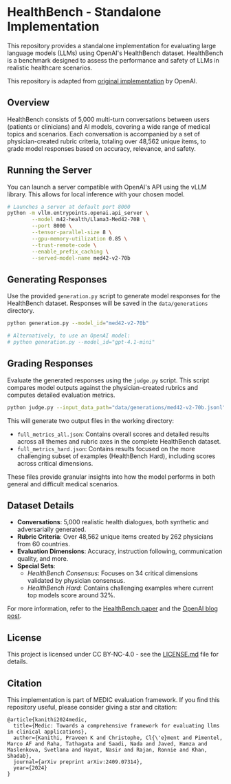 # HealthBench - Standalone Implementation

This repository provides a standalone implementation for evaluating large language models (LLMs) using OpenAI's HealthBench dataset. HealthBench is a benchmark designed to assess the performance and safety of LLMs in realistic healthcare scenarios.

This repository is adapted from [original implementation](https://github.com/openai/simple-evals/) by OpenAI.

## Overview

HealthBench consists of 5,000 multi-turn conversations between users (patients or clinicians) and AI models, covering a wide range of medical topics and scenarios. Each conversation is accompanied by a set of physician-created rubric criteria, totaling over 48,562 unique items, to grade model responses based on accuracy, relevance, and safety.


## Running the Server

You can launch a server compatible with OpenAI's API using the vLLM library. This allows for local inference with your chosen model.

```bash
# Launches a server at default port 8000
python -m vllm.entrypoints.openai.api_server \
        --model m42-health/Llama3-Med42-70B \
        --port 8000 \
        --tensor-parallel-size 8 \
        --gpu-memory-utilization 0.85 \
        --trust-remote-code \
        --enable_prefix_caching \
        --served-model-name med42-v2-70b
```

## Generating Responses

Use the provided `generation.py` script to generate model responses for the HealthBench dataset. Responses will be saved in the `data/generations` directory.

```bash
python generation.py --model_id="med42-v2-70b"

# Alternatively, to use an OpenAI model:
# python generation.py --model_id="gpt-4.1-mini"
```

## Grading Responses

Evaluate the generated responses using the `judge.py` script. This script compares model outputs against the physician-created rubrics and computes detailed evaluation metrics.

```bash
python judge.py --input_data_path="data/generations/med42-v2-70b.jsonl"
```

This will generate two output files in the working directory:

- `full_metrics_all.json`: Contains overall scores and detailed results across all themes and rubric axes in the complete HealthBench dataset.
- `full_metrics_hard.json`: Contains results focused on the more challenging subset of examples (HealthBench Hard), including scores across critical dimensions.

These files provide granular insights into how the model performs in both general and difficult medical scenarios.


## Dataset Details

- **Conversations**: 5,000 realistic health dialogues, both synthetic and adversarially generated.
- **Rubric Criteria**: Over 48,562 unique items created by 262 physicians from 60 countries.
- **Evaluation Dimensions**: Accuracy, instruction following, communication quality, and more.
- **Special Sets**:
  - *HealthBench Consensus*: Focuses on 34 critical dimensions validated by physician consensus.
  - *HealthBench Hard*: Contains challenging examples where current top models score around 32%.

For more information, refer to the [HealthBench paper](https://cdn.openai.com/pdf/bd7a39d5-9e9f-47b3-903c-8b847ca650c7/healthbench_paper.pdf) and the [OpenAI blog post](https://openai.com/index/healthbench/).

## License

This project is licensed under CC BY-NC-4.0 - see the [LICENSE.md](LICENSE.md) file for details.

## Citation
This implementation is part of MEDIC evaluation framework. If you find this repository useful, please consider giving a star and citation:
```
@article{kanithi2024medic,
  title={Medic: Towards a comprehensive framework for evaluating llms in clinical applications},
  author={Kanithi, Praveen K and Christophe, Cl{\'e}ment and Pimentel, Marco AF and Raha, Tathagata and Saadi, Nada and Javed, Hamza and Maslenkova, Svetlana and Hayat, Nasir and Rajan, Ronnie and Khan, Shadab},
  journal={arXiv preprint arXiv:2409.07314},
  year={2024}
}
```

